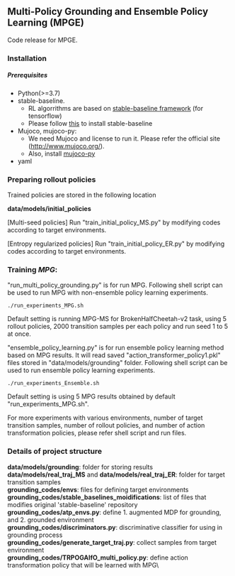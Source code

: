 ## Multi-Policy Grounding and Ensemble Policy Learning (MPGE)
Code release for MPGE.

### Installation

##### Prerequisites
- Python(>=3.7)
- stable-baseline. 
    - RL algorrithms are based on [stable-baseline framework](https://github.com/hill-a/stable-baselines) (for tensorflow)
    - Please follow [this](https://stable-baselines.readthedocs.io/en/master/guide/install.html) to install stable-baseline  
- Mujoco, mujoco-py:
    - We need Mujoco and license to run it. Please refer the official site (http://www.mujoco.org/).
    - Also, install [mujoco-py](https://github.com/openai/mujoco-py)
- yaml

### Preparing rollout policies 
Trained policies are stored in the following location

**data/models/initial_policies**

[Multi-seed policies] Run "train_initial_policy_MS.py" by modifying codes according to target environments.

[Entropy regularized policies] Run "train_initial_policy_ER.py" by modifying codes according to target environments. 

### Training *MPG*:
"run_multi_policy_grounding.py" is for run MPG. Following shell script can be used to run MPG with non-ensemble policy learning experiments.

``./run_experiments_MPG.sh``

Default setting is running MPG-MS for BrokenHalfCheetah-v2 task, using 5 rollout policies, 2000 transition samples per each policy and run seed 1 to 5 at once.

"ensemble_policy_learning.py" is for run ensemble policy learning method based on MPG results. It will read saved "action_transformer_policy1.pkl" files stored in "data/models/grounding" folder. Following shell script can be used to run ensemble policy learning experiments.

``./run_experiments_Ensemble.sh``

Default setting is using 5 MPG results obtained by default "run_experiments_MPG.sh".

For more experiments with various environments, number of target transition samples, number of rollout policies, and number of action transformation policies, please refer shell script and run files.

### Details of project structure

**data/models/grounding**: folder for storing results \
**data/models/real_traj_MS** and **data/models/real_traj_ER**: folder for target transition samples \
**grounding_codes/envs**: files for defining target environments \
**grounding_codes/stable_baselines_moidifications**: list of files that modifies original 'stable-baseline' repository\
**grounding_codes/atp_envs.py**: define 1. augmented MDP for grounding, and 2. grounded environment \
**grounding_codes/discriminators.py**: discriminative classifier for using in grounding process \
**grounding_codes/generate_target_traj.py**: collect samples from target environment \
**grounding_codes/TRPOGAIfO_multi_policy.py**: define action transformation policy that will be learned with MPG\